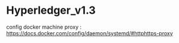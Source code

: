 # Hyperledger_v1.3

config docker machine proxy : https://docs.docker.com/config/daemon/systemd/#httphttps-proxy

